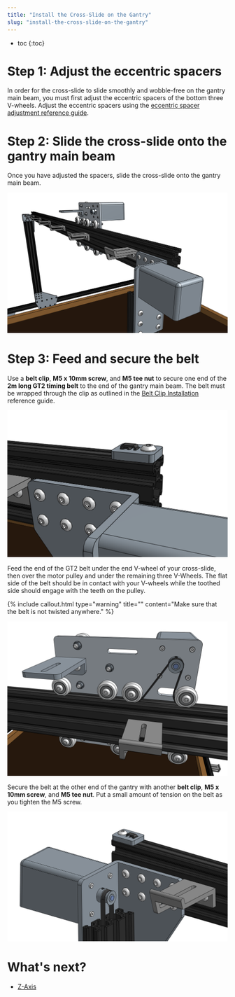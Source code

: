 ```yaml
---
title: "Install the Cross-Slide on the Gantry"
slug: "install-the-cross-slide-on-the-gantry"
---
```


* toc
{:toc}

# Step 1: Adjust the eccentric spacers
In order for the cross-slide to slide smoothly and wobble-free on the gantry main beam, you must first adjust the eccentric spacers of the bottom three V-wheels. Adjust the eccentric spacers using the [eccentric spacer adjustment reference guide](../../FarmBot-Genesis-V1.2/reference/eccentric-spacer-adjustment.md).

# Step 2: Slide the cross-slide onto the gantry main beam
Once you have adjusted the spacers, slide the cross-slide onto the gantry main beam.

![Screen Shot 2017-02-12 at 3.56.39 PM.png](Screen_Shot_2017-02-12_at_3.56.39_PM.png)

# Step 3: Feed and secure the belt
Use a **belt clip**, **M5 x 10mm screw**, and **M5 tee nut** to secure one end of the **2m long GT2 timing belt** to the end of the gantry main beam. The belt must be wrapped through the clip as outlined in the [Belt Clip Installation](../../FarmBot-Genesis-V1.2/reference/belt-clip-installation.md) reference guide.

![Screen Shot 2017-02-12 at 4.00.25 PM.png](Screen_Shot_2017-02-12_at_4.00.25_PM.png)

Feed the end of the GT2 belt under the end V-wheel of your cross-slide, then over the motor pulley and under the remaining three V-Wheels. The flat side of the belt should be in contact with your V-wheels while the toothed side should engage with the teeth on the pulley.

{%
include callout.html
type="warning"
title=""
content="Make sure that the belt is not twisted anywhere."
%}



![Screen Shot 2017-02-12 at 4.05.42 PM.png](Screen_Shot_2017-02-12_at_4.05.42_PM.png)

Secure the belt at the other end of the gantry with another **belt clip**, **M5 x 10mm screw**, and **M5 tee nut**. Put a small amount of tension on the belt as you tighten the M5 screw.

![Screen Shot 2017-02-12 at 4.09.16 PM.png](Screen_Shot_2017-02-12_at_4.09.16_PM.png)


# What's next?

 * [Z-Axis](../../FarmBot-Genesis-V1.2/z-axis.md)
